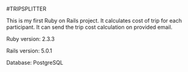 #TRIPSPLITTER

This is my first Ruby on Rails project. It calculates cost of trip for each participant. It can send the trip cost calculation on provided email.

Ruby version: 2.3.3

Rails version: 5.0.1

Database: PostgreSQL

